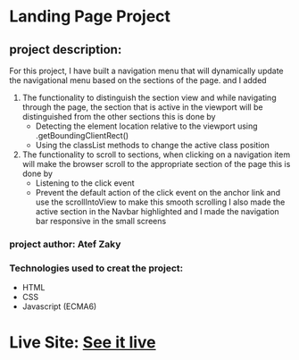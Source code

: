 # Landing Page Project

## project description:


For this project, I have built a navigation menu that will dynamically update the navigational menu based on the sections of the page. and I added 
1. The functionality to distinguish the section view and while navigating through the page, the section that is active in the viewport will be distinguished from the other sections this is done by 
    * Detecting the element location relative to the viewport using .getBoundingClientRect() 
    * Using the classList methods to change the active class position
2. The functionality to scroll to sections, when clicking on a navigation item will make the browser scroll to the appropriate section of the page this is done by
    * Listening to the click event 
    * Prevent the default action of the click event on the anchor link and use the scrollIntoView to make this smooth scrolling
I also made the active section in the Navbar highlighted and I made the navigation bar responsive in the small screens


### project author: Atef Zaky
### Technologies used to creat the project:


* HTML 
* CSS 
* Javascript (ECMA6)

# Live Site: [See it live](https://atefzaky.github.io/Landing-Page-Project/)
